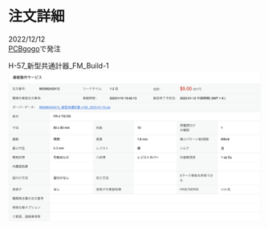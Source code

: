 # 注文詳細

2022/12/12  
[PCBgogo](https://www.pcbgogo.jp/)で発注

H-57_新型共通計器_FM_Build-1
![H-57_新型共通計器_FM_Build-1](./注文詳細/H-57_新型共通計器_FM_Build-1.png)